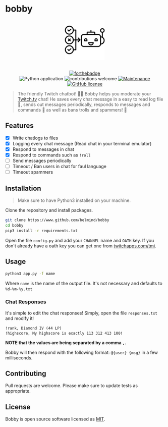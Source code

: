 # bobby

<div align="center">
    <div align="center">
    <a href="https://www.flaticon.com/authors/icongeek26">
        <img src="assets/chatbot.svg" width="25%">
    </a>
</div>

</div>

<br />

<div align="center">

[![forthebadge](https://forthebadge.com/images/badges/made-with-python.svg)](https://python.org)
<br />
![Python application](https://github.com/BelminD/bobby/workflows/Python%20application/badge.svg?branch=master)
![contributions welcome](https://img.shields.io/badge/contributions-welcome-brightgreen.svg?style=flat)
[![Maintenance](https://img.shields.io/badge/Maintained%3F-yes-green.svg)](https://github.com/belmind/bobby/graphs/commit-activity)
[![GitHub license](https://img.shields.io/badge/license-MIT-blue.svg?style=flat-square)](https://github.com/belmind/bobby/blob/master/LICENSE)

</div>

> The friendly Twitch chatbot! 🤖💬 Bobby helps you moderate your [Twitch.tv](https://twitch.tv) chat! He saves every chat message in a easy to read log file 📄, sends out messages periodically, responds to messages and commands 📩 as well as bans trolls and spammers! 🚫

## Features
- [X] Write chatlogs to files
- [X] Logging every chat message (Read chat in your terminal emulator)
- [X] Respond to messages in chat
- [X] Respond to commands such as `!roll`
- [ ] Send messages periodically
- [ ] Timeout / Ban users in chat for faul language
- [ ] Timeout spammers

## Installation
> Make sure to have Python3 installed on your machine.

Clone the repository and install packages.
```zsh
git clone https://www.github.com/belmind/bobby
cd bobby
pip3 install -r requirements.txt
```

Open the file `config.py` and add your `CHANNEL` name and `OATH` key. If you don't already have a oath key you can get one from [twitchapps.com/tmi](https://twitchapps.com/tmi/).

## Usage

```zsh
python3 app.py -f name
```
Where `name` is the name of the output file. It's not necessary and defaults to `%d-%m-%y.txt`

### Chat Responses
It's simple to edit the chat responses! Simply, open the file `responses.txt` and modify it!
```
!rank, Diamond IV (44 LP)
!highscore, My highscore is exactly 113 312 413 100!
```
**NOTE that the values are being separated by a comma `,`.**

Bobby will then respond with the following format: `@{user} {msg}` in a few milliseconds.

## Contributing
Pull requests are welcome. Please make sure to update tests as appropriate.

## License
Bobby is open source software licensed as [MIT](https://github.com/belmind/bobby/blob/master/LICENSE).
